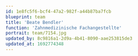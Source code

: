 ```yaml
---
id: 1e8fc5f6-bcf4-47a2-982f-a44b87ba7fcb
blueprint: team
title: 'Beate Bendler'
function: 'Zahnmedizinische Fachangestellte'
portrait: team/7154.jpg
updated_by: 8c9816a1-2d9a-4b41-8090-aae253815de3
updated_at: 1692774348
---
```

